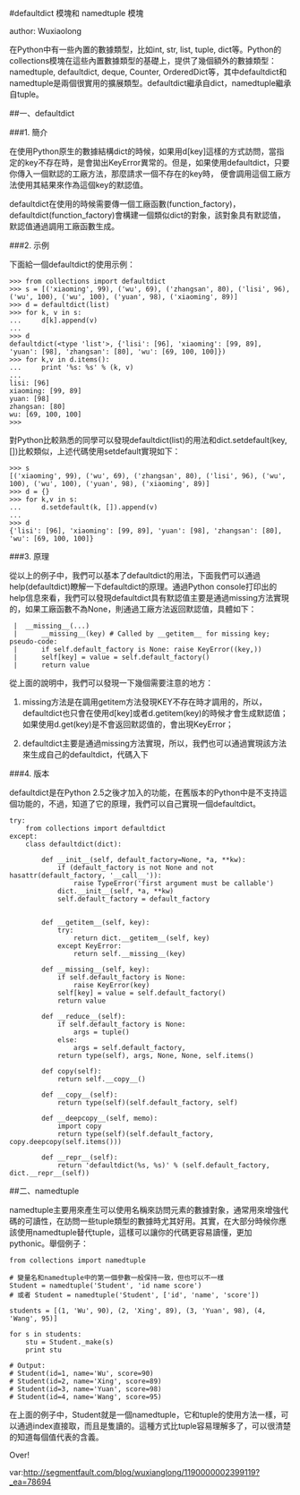 #defaultdict 模塊和 namedtuple 模塊

author: Wuxiaolong

在Python中有一些內置的數據類型，比如int, str, list, tuple, dict等。Python的collections模塊在這些內置數據類型的基礎上，提供了幾個額外的數據類型：namedtuple, defaultdict, deque, Counter, OrderedDict等，其中defaultdict和namedtuple是兩個很實用的擴展類型。defaultdict繼承自dict，namedtuple繼承自tuple。

##一、defaultdict

###1. 簡介

在使用Python原生的數據結構dict的時候，如果用d[key]這樣的方式訪問，當指定的key不存在時，是會拋出KeyError異常的。但是，如果使用defaultdict，只要你傳入一個默認的工廠方法，那麼請求一個不存在的key時， 便會調用這個工廠方法使用其結果來作為這個key的默認值。

defaultdict在使用的時候需要傳一個工廠函數(function_factory)，defaultdict(function_factory)會構建一個類似dict的對象，該對象具有默認值，默認值通過調用工廠函數生成。

###2. 示例

下面給一個defaultdict的使用示例：

    >>> from collections import defaultdict
    >>> s = [('xiaoming', 99), ('wu', 69), ('zhangsan', 80), ('lisi', 96), ('wu', 100), ('wu', 100), ('yuan', 98), ('xiaoming', 89)]
    >>> d = defaultdict(list)
    >>> for k, v in s:
    ...     d[k].append(v)
    ... 
    >>> d
    defaultdict(<type 'list'>, {'lisi': [96], 'xiaoming': [99, 89], 'yuan': [98], 'zhangsan': [80], 'wu': [69, 100, 100]})
    >>> for k,v in d.items():
    ...     print '%s: %s' % (k, v)
    ... 
    lisi: [96]
    xiaoming: [99, 89]
    yuan: [98]
    zhangsan: [80]
    wu: [69, 100, 100]
    >>> 

對Python比較熟悉的同學可以發現defaultdict(list)的用法和dict.setdefault(key, [])比較類似，上述代碼使用setdefault實現如下：

    >>> s
    [('xiaoming', 99), ('wu', 69), ('zhangsan', 80), ('lisi', 96), ('wu', 100), ('wu', 100), ('yuan', 98), ('xiaoming', 89)]
    >>> d = {}
    >>> for k,v in s:
    ...     d.setdefault(k, []).append(v)
    ... 
    >>> d
    {'lisi': [96], 'xiaoming': [99, 89], 'yuan': [98], 'zhangsan': [80], 'wu': [69, 100, 100]}

###3. 原理

從以上的例子中，我們可以基本了defaultdict的用法，下面我們可以通過help(defaultdict)瞭解一下defaultdict的原理。通過Python console打印出的help信息來看，我們可以發現defaultdict具有默認值主要是通過missing方法實現的，如果工廠函數不為None，則通過工廠方法返回默認值，具體如下：

     |  __missing__(...)
     |      __missing__(key) # Called by __getitem__ for missing key; pseudo-code:
     |      if self.default_factory is None: raise KeyError((key,))
     |      self[key] = value = self.default_factory()
     |      return value

從上面的說明中，我們可以發現一下幾個需要注意的地方：

1. missing方法是在調用getitem方法發現KEY不存在時才調用的，所以，defaultdict也只會在使用d[key]或者d.getitem(key)的時候才會生成默認值；如果使用d.get(key)是不會返回默認值的，會出現KeyError；

2. defaultdict主要是通過missing方法實現，所以，我們也可以通過實現該方法來生成自己的defaultdict，代碼入下

###4. 版本

defaultdict是在Python 2.5之後才加入的功能，在舊版本的Python中是不支持這個功能的，不過，知道了它的原理，我們可以自己實現一個defaultdict。

    try:
        from collections import defaultdict
    except:
        class defaultdict(dict):

            def __init__(self, default_factory=None, *a, **kw):
                if (default_factory is not None and not hasattr(default_factory, '__call__')):
                    raise TypeError('first argument must be callable')
                dict.__init__(self, *a, **kw)
                self.default_factory = default_factory

                
            def __getitem__(self, key):
                try:
                    return dict.__getitem__(self, key)
                except KeyError:
                    return self.__missing__(key)

            def __missing__(self, key):
                if self.default_factory is None:
                    raise KeyError(key)
                self[key] = value = self.default_factory()
                return value

            def __reduce__(self):
                if self.default_factory is None:
                    args = tuple()
                else:
                    args = self.default_factory,
                return type(self), args, None, None, self.items()

            def copy(self):
                return self.__copy__()

            def __copy__(self):
                return type(self)(self.default_factory, self)

            def __deepcopy__(self, memo):
                import copy
                return type(self)(self.default_factory, copy.deepcopy(self.items()))

            def __repr__(self):
                return 'defaultdict(%s, %s)' % (self.default_factory, dict.__repr__(self))

##二、namedtuple

namedtuple主要用來產生可以使用名稱來訪問元素的數據對象，通常用來增強代碼的可讀性，在訪問一些tuple類型的數據時尤其好用。其實，在大部分時候你應該使用namedtuple替代tuple，這樣可以讓你的代碼更容易讀懂，更加pythonic。舉個例子：

    from collections import namedtuple

    # 變量名和namedtuple中的第一個參數一般保持一致，但也可以不一樣
    Student = namedtuple('Student', 'id name score')
    # 或者 Student = namedtuple('Student', ['id', 'name', 'score'])

    students = [(1, 'Wu', 90), (2, 'Xing', 89), (3, 'Yuan', 98), (4, 'Wang', 95)]

    for s in students:
        stu = Student._make(s)
        print stu

    # Output:
    # Student(id=1, name='Wu', score=90)
    # Student(id=2, name='Xing', score=89)
    # Student(id=3, name='Yuan', score=98)
    # Student(id=4, name='Wang', score=95)

在上面的例子中，Student就是一個namedtuple，它和tuple的使用方法一樣，可以通過index直接取，而且是隻讀的。這種方式比tuple容易理解多了，可以很清楚的知道每個值代表的含義。

Over!

var:http://segmentfault.com/blog/wuxianglong/1190000002399119?_ea=78694


